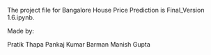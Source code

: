 The project file for Bangalore House Price Prediction is Final_Version 1.6.ipynb. 

Made by:

Pratik Thapa
Pankaj Kumar Barman
Manish Gupta
